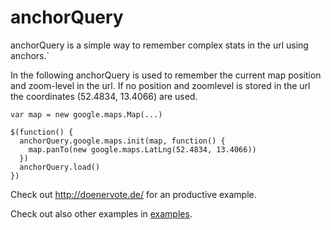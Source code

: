 anchorQuery
===========

anchorQuery is a simple way to remember complex stats in the url using anchors.`

In the following anchorQuery is used to remember the current map position and zoom-level in the url.
If no position and zoomlevel is stored in the url the coordinates (52.4834, 13.4066) are used.

```
var map = new google.maps.Map(...)

$(function() {
  anchorQuery.google.maps.init(map, function() {
    map.panTo(new google.maps.LatLng(52.4834, 13.4066))
  })
  anchorQuery.load()
})
```

Check out http://doenervote.de/ for an productive example.

Check out also other examples in [examples](example).
